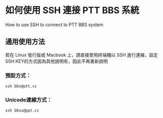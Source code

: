 # 如何使用 SSH 連接 PTT BBS 系統
How to use SSH to connect to PTT BBS system

## 通用使用方法
若在 Linux 發行版或 Macbook 上，請直接使用終端機以 SSH 進行連線，設定SSH KEY的方式因為其他說明有，因此不再重新說明

### 預設方式：
    ssh bbs@ptt.cc

### Unicode連線方式：
    ssh bbsu@ppt.cc



